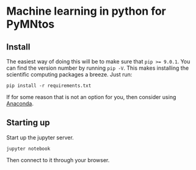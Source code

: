 # Machine learning in python for PyMNtos #
## Install ##
The easiest way of doing this will be to make sure that `pip >= 9.0.1`. You can find the version number by running `pip -V`.
This makes installing the scientific computing packages a breeze. Just run:
```
pip install -r requirements.txt
```
If for some reason that is not an option for you, then consider using [Anaconda](https://www.continuum.io/downloads).

## Starting up ##
Start up the jupyter server.
```
jupyter notebook
```
Then connect to it through your browser.
